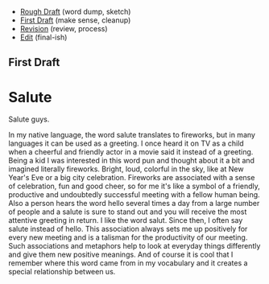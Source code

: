 - [Rough Draft](rough-draft.md) (word dump, sketch)
- [First Draft](first-draft.md) (make sense, cleanup)
- [Revision](revision.md) (review, process)
- [Edit](index.md) (final-ish)

## First Draft

# Salute

Salute guys.

In my native language, the word salute translates to fireworks, but in many languages it can be used as a greeting.
I once heard it on TV as a child when a cheerful and friendly actor in a movie said it instead of a greeting. 
Being a kid I was interested in this word pun and thought about it a bit and imagined literally fireworks. 
Bright, loud, colorful in the sky, like at New Year's Eve or a big city celebration.
Fireworks are associated with a sense of celebration, fun and good cheer, so for me it's like a symbol of a friendly, productive and undoubtedly successful meeting with a fellow human being. Also a person hears the word hello several times a day from a large number of people and a salute is sure to stand out and you will receive the most attentive greeting in return. 
I like the word salut. 
Since then, I often say salute instead of hello.
This association always sets me up positively for every new meeting and is a talisman for the productivity of our meeting. Such associations and metaphors help to look at everyday things differently and give them new positive meanings. And of course it is cool that I remember where this word came from in my vocabulary and it creates a special relationship between us.
